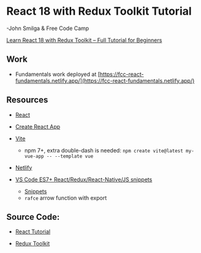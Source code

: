 # React 18 with Redux Toolkit Tutorial
-John Smilga & Free Code Camp

[Learn React 18 with Redux Toolkit – Full Tutorial for Beginners](https://www.youtube.com/watch?v=2-crBg6wpp0&t=1)


## Work
* Fundamentals work deployed at [https://fcc-react-fundamentals.netlify.app/](https://fcc-react-fundamentals.netlify.app/)

## Resources

* [React](https://react.dev/)

* [Create React App](https://create-react-app.dev/)

* [Vite](https://vitejs.dev/)
   * npm 7+, extra double-dash is needed: `npm create vite@latest my-vue-app -- --template vue`

* [Netlify](https://docs.netlify.com/?_gl=1%2a12uzxpx%2a_gcl_aw%2aR0NMLjE2ODg0MjE5MzEuQ2p3S0NBanc0NG1sQmhBUUVpd0FxUDNlVnFsZVdZNHRJVENtZjlJYzV0UXZkUkRuY2J4SGpVdHBLYW9leDREek12MURtTkxEX1U4VDJ4b0NaUThRQXZEX0J3RQ..%2a_gcl_au%2aMTUzMTExNTM3MS4xNjg4NDIxOTMx&_ga=2.10918007.215894930.1688421942-1440058591.1688421931)

* [VS Code ES7+ React/Redux/React-Native/JS snippets](https://github.com/ults-io/vscode-react-javascript-snippets)
  * [Snippets](https://github.com/ults-io/vscode-react-javascript-snippets/blob/master/docs/Snippets.md)
  * `rafce` arrow function with export

## Source Code:
* [React Tutorial](https://github.com/john-smilga/react-course-v3)

* [Redux Toolkit](https://github.com/john-smilga/redux-toolkit-tutorial)
